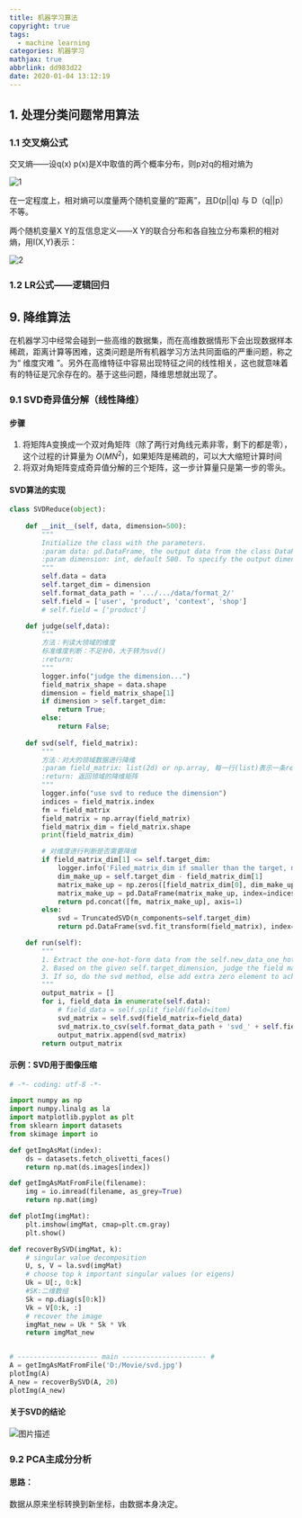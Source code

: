 ```yaml
---
title: 机器学习算法
copyright: true
tags:
  - machine learning
categories: 机器学习
mathjax: true
abbrlink: dd983d22
date: 2020-01-04 13:12:19
---
```




## 1. 处理分类问题常用算法

### 1.1 交叉熵公式

交叉熵——设q(x) p(x)是X中取值的两个概率分布，则p对q的相对熵为

![1](https://songzi-blog-pic.oss-cn-hangzhou.aliyuncs.com/1.PNG)

在一定程度上，相对熵可以度量两个随机变量的“距离”，且D(p||q) 与 D（q||p）不等。

两个随机变量X Y的互信息定义——X Y的联合分布和各自独立分布乘积的相对熵，用I(X,Y)表示：

![2](https://songzi-blog-pic.oss-cn-hangzhou.aliyuncs.com/2.PNG)



### 1.2 LR公式——逻辑回归





## 9. 降维算法

在机器学习中经常会碰到一些高维的数据集，而在高维数据情形下会出现数据样本稀疏，距离计算等困难，这类问题是所有机器学习方法共同面临的严重问题，称之为“ 维度灾难 ”。另外在高维特征中容易出现特征之间的线性相关，这也就意味着有的特征是冗余存在的。基于这些问题，降维思想就出现了。

### 9.1 SVD奇异值分解（线性降维）

#### 步骤

1. 将矩阵A变换成一个双对角矩阵（除了两行对角线元素非零，剩下的都是零），这个过程的计算量为 $O(MN^2)$，如果矩阵是稀疏的，可以大大缩短计算时间
2. 将双对角矩阵变成奇异值分解的三个矩阵，这一步计算量只是第一步的零头。



#### SVD算法的实现

```python
class SVDReduce(object):
    
    def __init__(self, data, dimension=500):
        """
        Initialize the class with the parameters.
        :param data: pd.DataFrame, the output data from the class DataPreprocess.
        :param dimension: int, default 500. To specify the output dimension.
        """
        self.data = data
        self.target_dim = dimension
        self.format_data_path = '.../.../data/format_2/'
        self.field = ['user', 'product', 'context', 'shop']
        # self.field = ['product']

	def judge(self,data):
        """
        方法：判读大领域的维度
        标准维度判断：不足补0，大于转为svd()
        :return:
        """
        logger.info("judge the dimension...")
        field_matrix_shape = data.shape
        dimension = field_matrix_shape[1]
        if dimension > self.target_dim:
            return True;
        else:
            return False;
        
	def svd(self, field_matrix):
        """
        方法：对大的领域数据进行降维
        :param field_matrix: list(2d) or np.array, 每一行(list)表示一条record
        :return: 返回领域的降维矩阵
        """
        logger.info("use svd to reduce the dimension")
        indices = field_matrix.index
        fm = field_matrix
        field_matrix = np.array(field_matrix)
        field_matrix_dim = field_matrix.shape
        print(field_matrix_dim)

        # 对维度进行判断是否需要降维
        if field_matrix_dim[1] <= self.target_dim:
            logger.info('Filed_matrix_dim if smaller than the target, no need to perform reduction, thus we only add extra zero element to make up the dimension.')
            dim_make_up = self.target_dim - field_matrix_dim[1]
            matrix_make_up = np.zeros([field_matrix_dim[0], dim_make_up])
            matrix_make_up = pd.DataFrame(matrix_make_up, index=indices)
            return pd.concat([fm, matrix_make_up], axis=1)
        else:
            svd = TruncatedSVD(n_components=self.target_dim)
            return pd.DataFrame(svd.fit_transform(field_matrix), index=indices)

    def run(self):
        """
        1. Extract the one-hot-form data from the self.new_data_one_hot according to the field-instruction.
        2. Based on the given self.target_dimension, judge the field matrix whether satisfy the dimension requirement.
        3. If so, do the svd method, else add extra zero element to achieve the self.target_dimension.
        """
        output_matrix = []
        for i, field_data in enumerate(self.data):
            # field_data = self.split_field(field=item)
            svd_matrix = self.svd(field_matrix=field_data)
            svd_matrix.to_csv(self.format_data_path + 'svd_' + self.field[i] + '.csv')
            output_matrix.append(svd_matrix)
        return output_matrix
```



#### 示例：SVD用于图像压缩

```python
# -*- coding: utf-8 -*-

import numpy as np
import numpy.linalg as la
import matplotlib.pyplot as plt
from sklearn import datasets
from skimage import io

def getImgAsMat(index):
    ds = datasets.fetch_olivetti_faces()
    return np.mat(ds.images[index])

def getImgAsMatFromFile(filename):
    img = io.imread(filename, as_grey=True)
    return np.mat(img) 

def plotImg(imgMat):
    plt.imshow(imgMat, cmap=plt.cm.gray)
    plt.show()

def recoverBySVD(imgMat, k):
    # singular value decomposition
    U, s, V = la.svd(imgMat)
    # choose top k important singular values (or eigens)
    Uk = U[:, 0:k]
    #SK:二维数组
    Sk = np.diag(s[0:k])
    Vk = V[0:k, :]
    # recover the image
    imgMat_new = Uk * Sk * Vk
    return imgMat_new


# -------------------- main --------------------- #
A = getImgAsMatFromFile('D:/Movie/svd.jpg')
plotImg(A)
A_new = recoverBySVD(A, 20)
plotImg(A_new)

```



#### 关于SVD的结论

![图片描述](http://img.mukewang.com/5cf8010700019ce107260343.png)

### 9.2 PCA主成分分析

#### 思路：

数据从原来坐标转换到新坐标，由数据本身决定。
